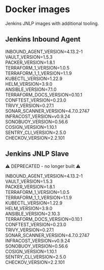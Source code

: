 # Docker images

Jenkins JNLP images with additional tooling.

## Jenkins Inbound Agent

INBOUND_AGENT_VERSION=4.13.2-1  
VAULT_VERSION=1.5.3  
PACKER_VERSION=1.8.1  
TERRAFORM_1_VERSION=1.0.5  
TERRAFORM_1_1_VERSION=1.1.9  
KUBECTL_VERSION=1.22.9  
HELM_VERSION=3.9.0  
ANSIBLE_VERSION=7.1.0  
TERRAFORM_DOCS_VERSION=0.10.1  
CONFTEST_VERSION=0.23.0  
TRIVY_VERSION=0.27.1  
SONAR_SCANNER_VERSION=4.7.0.2747  
INFRACOST_VERSION=v0.9.24  
SONOBUOY_VERSION=0.56.6  
COSIGN_VERSION=1.10.1  
SENTRY_CLI_VERSION=2.5.0  
CHECKOV_VERSION=2.2.101 

## Jenkins JNLP Slave

:warning: DEPRECATED - no longer built :warning:

INBOUND_AGENT_VERSION=4.13.2-1  
VAULT_VERSION=1.5.3  
PACKER_VERSION=1.8.1  
TERRAFORM_1_VERSION=1.0.5  
TERRAFORM_1_1_VERSION=1.1.9  
KUBECTL_VERSION=1.22.9  
HELM_VERSION=3.9.0  
ANSIBLE_VERSION=2.10.3  
TERRAFORM_DOCS_VERSION=0.10.1  
CONFTEST_VERSION=0.23.0  
TRIVY_VERSION=0.27.1  
SONAR_SCANNER_VERSION=4.7.0.2747  
INFRACOST_VERSION=v0.9.24  
SONOBUOY_VERSION=0.56.6  
COSIGN_VERSION=1.10.1  
SENTRY_CLI_VERSION=2.5.0  
CHECKOV_VERSION=2.2.101  
